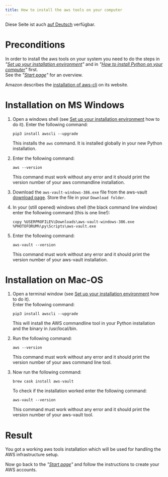 ```yaml
---
title: How to install the aws tools on your computer
---
```


Diese Seite ist auch [auf Deutsch](../awstoolssetup_de) verfügbar.

# Preconditions

In order to install the aws tools on your system you need to do the steps
in _"[Set up your installation environment](../envsetup)"_ 
and in _"[How to install Python on your computer](../pythonsetup)"_ first.   
See the _"[Start page](../index)"_ for an overview.

Amazon describes the
[installation of aws-cli](https://docs.aws.amazon.com/cli/latest/userguide/cli-chap-install.html)
on its website.

# Installation on MS Windows

1. Open a windows shell (see [Set up your installation environment](../envsetup) how
   to do it). Enter the following command:   

   ```Shell
   pip3 install awscli --upgrade
   ```
   This installs the `aws` command. It is installed globally in your new Python installation.
2. Enter the following command:   
 
   ```Shell
   aws --version
   ```
   This command must work without any error and it should print the version number of
   your aws commandline installation.
3. Download the `aws-vault-windows-386.exe` file from the aws-vault
   [download page](https://github.com/99designs/aws-vault/releases). Store the file
   in your `Download folder`.
4. In your (still opened) windows shell (the black command line window) enter the following
   command (this is one line!):  

   ```Shell
   copy %USERPROFILE%\Downloads\aws-vault-windows-386.exe %PHOTOFORUM%\py\Scripts\aws-vault.exe
   ```
5. Enter the following command:   
 
   ```Shell
   aws-vault --version
   ```
   This command must work without any error and it should print the version number of
   your aws-vault installation.


# Installation on Mac-OS

1. Open a terminal window (see [Set up your installation environment](../envsetup) how
   to do it).  
   Enter the following command:

   ```Shell
   pip3 install awscli --upgrade
   ```
   This will install the AWS commandline tool in your Python installation and the
   binary in /usr/local/bin.
2. Run the following command:   
   
   ```Shell
   aws --version
   ```
   This command must work without any error and it should print the version number of
   your aws command line tool.
3. Now run the following command:

   ```Shell
   brew cask install aws-vault
   ```
   To check if the installation worked enter the following command:

   ```Shell
   aws-vault --version
   ```
   This command must work without any error and it should print the version number of
   your aws-vault tool.
   
# Result

You got a working aws tools installation which will be used for handling the AWS infrastructure setup.

Now go back to the _"[Start page](../index)"_ and follow the instructions to create your AWS accounts.